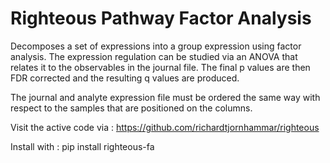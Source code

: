 # Righteous Pathway Factor Analysis
Decomposes a set of expressions into a group expression using
factor analysis. The expression regulation can be studied via 
an ANOVA that relates it to the observables in the journal 
file. The final p values are then FDR corrected and the resulting
q values are produced.

The journal and analyte expression file must be ordered
the same way with respect to the samples that are
positioned on the columns.

Visit the active code via :
https://github.com/richardtjornhammar/righteous

Install with :
pip install righteous-fa
